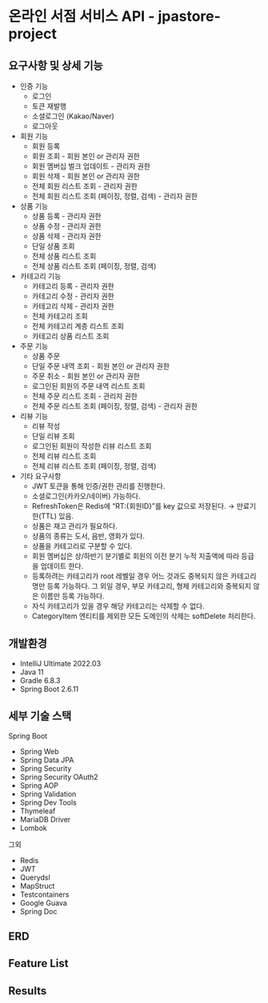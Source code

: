 # 온라인 서점 서비스 API - jpastore-project

## 요구사항 및 상세 기능 

* 인증 기능
    * 로그인
    * 토큰 재발행
    * 소셜로그인 (Kakao/Naver)
    * 로그아웃
* 회원 기능
    * 회원 등록
    * 회원 조회 - 회원 본인 or 관리자 권한
    * 회원 멤버십 벌크 업데이트 - 관리자 권한
    * 회원 삭제 - 회원 본인 or 관리자 권한
    * 전체 회원 리스트 조회 - 관리자 권한
    * 전체 회원 리스트 조회 (페이징, 정렬, 검색) - 관리자 권한
* 상품 기능
    * 상품 등록 - 관리자 권한
    * 상품 수정 - 관리자 권한
    * 상품 삭제 - 관리자 권한
    * 단일 상품 조회
    * 전체 상품 리스트 조회
    * 전체 상품 리스트 조회 (페이징, 정렬, 검색)
* 카테고리 기능
    * 카테고리 등록 - 관리자 권한
    * 카테고리 수정 - 관리자 권한
    * 카테고리 삭제 - 관리자 권한
    * 전체 카테고리 조회
    * 전체 카테고리 계층 리스트 조회
    * 카테고리 상품 리스트 조회
* 주문 기능
    * 상품 주문
    * 단일 주문 내역 조회 - 회원 본인 or 관리자 권한
    * 주문 취소 - 회원 본인 or 관리자 권한
    * 로그인된 회원의 주문 내역 리스트 조회
    * 전체 주문 리스트 조회 - 관리자 권한
    * 전체 주문 리스트 조회 (페이징, 정렬, 검색) - 관리자 권한
* 리뷰 기능
    * 리뷰 작성
    * 단일 리뷰 조회
    * 로그인된 회원이 작성한 리뷰 리스트 조회
    * 전체 리뷰 리스트 조회
    * 전체 리뷰 리스트 조회 (페이징, 정렬, 검색)
* 기타 요구사항
    * JWT 토큰을 통해 인증/권한 관리를 진행한다.
    * 소셜로그인(카카오/네이버) 가능하다.
    * RefreshToken은 Redis에 “RT:{회원ID}”를 key 값으로 저장된다. → 만료기한(TTL) 있음.
    * 상품은 재고 관리가 필요하다.
    * 상품의 종류는 도서, 음반, 영화가 있다.
    * 상품을 카테고리로 구분할 수 있다.
    * 회원 멤버십은 상/하반기 분기별로 회원의 이전 분기 누적 지출액에 따라 등급을 업데이트 한다.
    * 등록하려는 카테고리가 root 레벨일 경우 어느 것과도 중복되지 않은 카테고리명만 등록 가능하다. 그 외일 경우, 부모 카테고리, 형제 카테고리와  중복되지 않은 이름만 등록 가능하다.
    * 자식 카테고리가 있을 경우 해당 카테고리는 삭제할 수 없다.
    * CategoryItem 엔티티를 제외한 모든 도메인의 삭제는 softDelete 처리한다.
    
## 개발환경

* IntelliJ Ultimate 2022.03
* Java 11
* Gradle 6.8.3
* Spring Boot 2.6.11

## 세부 기술 스택

Spring Boot

* Spring Web
* Spring Data JPA
* Spring Security 
* Spring Security OAuth2
* Spring AOP
* Spring Validation
* Spring Dev Tools
* Thymeleaf
* MariaDB Driver
* Lombok

그외 

* Redis
* JWT
* Querydsl
* MapStruct
* Testcontainers
* Google Guava
* Spring Doc

## ERD
## Feature List
## Results
